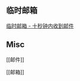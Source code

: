 












## 临时邮箱


[临时邮箱 - 十秒钟内收到邮件](https://www.linshiyouxiang.net/)


## Misc

[[邮件]]

[[邮箱]]

